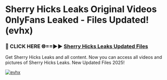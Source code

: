 # Sherry Hicks Leaks Original Videos 0nlyFans Leaked - Files Updated! (evhx)

<h3>🔴 CLICK HERE 🌐==►► <a href="https://tinyurl.com/ehrbuxhb" rel="nofollow">Sherry Hicks Leaks Updated Files</a></h3>

Get Sherry Hicks Leaks and all content. Now you can access all videos and pictures of Sherry Hicks Leaks. New Updated Files 2025!

[![evhx](https://i.imgur.com/lVYEuWS.gif)](https://tinyurl.com/ehrbuxhb)
